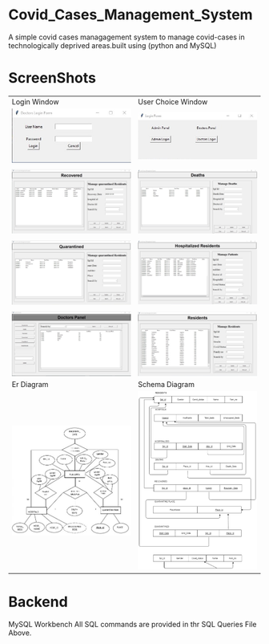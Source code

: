 # Covid_Cases_Management_System
A simple covid cases managagement system to manage covid-cases in technologically deprived areas.built using (python and MySQL) 
# ScreenShots
| | |
|---|---|
|Login Window|User Choice Window|
| ![](ScreenShots/view8.jpg)|![](ScreenShots/view7.jpg)|
|||
| ![](ScreenShots/view6.jpg)|![](ScreenShots/view5.jpg)|
|||
| ![](ScreenShots/view4.jpg)|![](ScreenShots/view3.jpg)|
|||
| ![](ScreenShots/view2.jpg)|![](ScreenShots/view1.jpg)|
|Er Diagram|Schema Diagram|
| ![](ScreenShots/ernew.jpg)|![](ScreenShots/schema.png)|

# Backend
MySQL Workbench
All SQL commands are provided in thr SQL Queries File Above.
